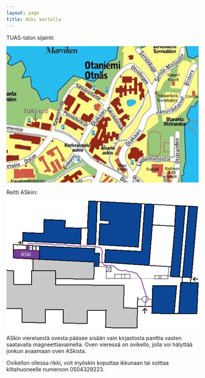 ```yaml
---
layout: page
title: ASki kartalla
---
```


TUAS-talon sijainti:

![](/static/otaniemi.jpg)

Reitti ASkiin:

![](/static/aski.png)

ASkin viereisestä ovesta pääsee sisään vain kirjastosta panttia vasten saatavalla magneettiavaimella. Oven vieressä on ovikello, jolla voi hälyttää jonkun avaamaan oven ASkista.

Ovikellon ollessa rikki, voit myöskin koputtaa ikkunaan tai soittaa kiltahuoneelle numeroon 0504329223.
